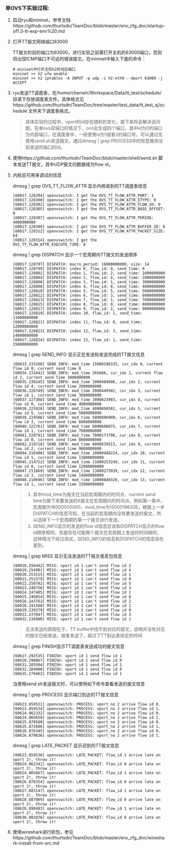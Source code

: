 ### 单OVS下实验过程:

1. 启动ryu和mininet，参考文档https://github.com/thurtsdn/TeamDoc/blob/master/env_cfg_doc/startup-of1.3-tt-exp-env%20.md

2. 打开TT报文网络端口63000

   TT报文的目的端口为63000，进行实验之前需打开主机的63000端口，否则将出现ICMP端口不可达的错误报文。在mininet中输入下面的命令：

   ```
   # mininet中打开主机h2的对应端口
   mininet >> h2 ufw enable
   mininet >> h2 iptables -A INPUT -p udp -i h2-eth0 --dport 63000 -j ACCEPT
   ```


3. ryu发送TT调度表，在/home/chenwh/Workspace/Data/tt_test/schedule/  目录下存放调度表文件。具体格式见https://github.com/thurtsdn/TeamDoc/tree/master/test_data/tt_test_sj/schedule 文件夹下调度表格式。

   > 具体实验的过程中，vport的id存在随机的变化，接下来将会解决该问题，在单ovs双端口的情况下，ovs会生成四个端口，其中id为0的端口为内部端口，在调度表中，一般使用id为1或者2的端口号，可以通过先使用send.sh发送报文，通过dmesg | grep PROCESS中的信息推测当前发送的端口的id。

4. 使用https://github.com/thurtsdn/TeamDoc/blob/master/shell/send.sh 脚本发送TT报文，其中UDP报文的数据域为flow id。

5. 内核态可用来调试的信息

   dmesg | grep OVS_TT_FLOW_ATTR 显示内核收到的TT调度表信息

   ```
   [60017.128294] openvswitch: I get the OVS_TT_FLOW_ATTR_PORT: 1
   [60017.128300] openvswitch: I get the OVS_TT_FLOW_ATTR_ETYPE: 0
   [60017.128302] openvswitch: I get the OVS_TT_FLOW_ATTR_FLOW_ID: 0
   [60017.128305] openvswitch: I get the OVS_TT_FLOW_ATTR_BASE_OFFSET: 0
   [60017.128307] openvswitch: I get the OVS_TT_FLOW_ATTR_PERIOD: 4000000000
   [60017.128309] openvswitch: I get the OVS_TT_FLOW_ATTR_BUFFER_ID: 0
   [60017.128312] openvswitch: I get the OVS_TT_FLOW_ATTR_PACKET_SIZE: 64
   [60017.128314] openvswitch: I get the OVS_TT_FLOW_ATTR_EXECUTE_TIME: 0
   ```

   dmesg | grep DISPATCH 显示一个宏周期内TT报文的发送顺序

   ```
   [60017.128797] DISPATCH: macro_period: 16000000000, size: 14
   [60017.128799] DISPATCH: index 0, flow_id: 0, send_time: 0
   [60017.128802] DISPATCH: index 1, flow_id: 2, send_time: 1000000000
   [60017.128804] DISPATCH: index 2, flow_id: 4, send_time: 2000000000
   [60017.128806] DISPATCH: index 3, flow_id: 1, send_time: 3000000000
   [60017.128808] DISPATCH: index 4, flow_id: 0, send_time: 4000000000
   [60017.128810] DISPATCH: index 5, flow_id: 5, send_time: 5000000000
   [60017.128812] DISPATCH: index 6, flow_id: 3, send_time: 6000000000
   [60017.128813] DISPATCH: index 7, flow_id: 1, send_time: 7000000000
   [60017.128815] DISPATCH: index 8, flow_id: 0, send_time: 8000000000
   [60017.128817] DISPATCH: index 9, flow_id: 2, send_time: 9000000000
   [60017.128819] DISPATCH: index 10, flow_id: 1, send_time: 11000000000
   [60017.128821] DISPATCH: index 11, flow_id: 0, send_time: 12000000000
   [60017.128823] DISPATCH: index 12, flow_id: 3, send_time: 14000000000
   [60017.128824] DISPATCH: index 13, flow_id: 1, send_time: 15000000000
   ```

   dmesg | grep SEND_INFO 显示正在发送和发送完成的TT报文信息

   ```
   [60033.233108] SEND_INFO: mod_time 15000196335, cur_idx 0, current flow id 0, current send time 0
   [60034.231642] SEND_INFO: mod_time 265686, cur_idx 1, current flow id 2, current send time 1000000000
   [60035.230245] SEND_INFO: mod_time 1000404606, cur_idx 2, current flow id 4, current send time 2000000000
   [60036.228749] SEND_INFO: mod_time 2000449502, cur_idx 3, current flow id 1, current send time 3000000000
   [60037.227388] SEND_INFO: mod_time 3000623903, cur_idx 4, current flow id 0, current send time 4000000000
   [60038.225928] SEND_INFO: mod_time 4000698582, cur_idx 5, current flow id 5, current send time 5000000000
   [60039.224586] SEND_INFO: mod_time 5000896900, cur_idx 6, current flow id 3, current send time 6000000000
   [60040.222761] SEND_INFO: mod_time 6000608075, cur_idx 7, current flow id 1, current send time 7000000000
   [60041.220791] SEND_INFO: mod_time 7000173706, cur_idx 8, current flow id 0, current send time 8000000000
   [60042.219718] SEND_INFO: mod_time 8000639513, cur_idx 9, current flow id 2, current send time 9000000000
   [60044.216490] SEND_INFO: mod_time 10000488224, cur_idx 10, current flow id 1, current send time 11000000000
   [60045.214722] SEND_INFO: mod_time 11000253249, cur_idx 11, current flow id 0, current send time 12000000000
   [60047.211669] SEND_INFO: mod_time 13000273939, cur_idx 12, current flow id 3, current send time 14000000000
   [60048.210696] SEND_INFO: mod_time 14000840326, cur_idx 13, current flow id 1, current send time 15000000000
   ```

   > 1. 其中mod_time为报文在当前宏周期内的时间点，current send time为接下来要发送的tt报文在宏周期内的时间点。例如第一条中，宏周期为16000000000，mod_time为15000196335，根据上一步DISPATCH的信息可知，在当前的宏周期内没有要发送的报文，所以选择下一个宏周期的第一个报文进行发送。
   > 2. SEND_INFO显示的发送的flow id信息应该和DISPATCH显示的flow id顺序相同，但是存在可能两个报文在宏周期上发送的时间相同，这种情况下经过测试，SEND_INFO的信息和DISPATCH的信息存在差别。

   dmesg | grep MISS 显示无法发送的TT报文或丢包信息

   ```
   [60018.256442] MISS: vport id 1 can't send flow id 2
   [60019.254901] MISS: vport id 1 can't send flow id 4
   [60020.253515] MISS: vport id 1 can't send flow id 1
   [60021.251579] MISS: vport id 1 can't send flow id 0
   [60022.250782] MISS: vport id 1 can't send flow id 5
   [60023.248750] MISS: vport id 1 can't send flow id 3
   [60024.247405] MISS: vport id 1 can't send flow id 1
   [60025.246054] MISS: vport id 1 can't send flow id 0
   [60026.243763] MISS: vport id 1 can't send flow id 2
   [60028.241508] MISS: vport id 1 can't send flow id 1
   [60029.239379] MISS: vport id 1 can't send flow id 0
   [60031.237047] MISS: vport id 1 can't send flow id 3
   [60032.234980] MISS: vport id 1 can't send flow id 1
   ```

   > 无法发送的原因在于，TT buffer中找不到对应的报文，说明并没有对应的报文已经发送，或者发送了，超过了TT到达表规定的时间

   dmesg | grep FINISH显示TT调度表发送成功的报文信息

   ```
   [60627.292535] FINISH: vport id 1 send flow id 1 
   [60628.290867] FINISH: vport id 1 send flow id 0 
   [60631.285504] FINISH: vport id 1 send flow id 1 
   [60632.284000] FINISH: vport id 1 send flow id 0 
   [60635.279462] FINISH: vport id 1 send flow id 1 
   ```

   当使用send.sh发送报文时，可以使用如下命令查看发送的报文信息

   dmesg | grep PROCESS 显示端口到达的TT报文信息

   ```
   [60623.859531] openvswitch: PROCESS: vport_no 2 arrive flow id 0.
   [60623.859534] openvswitch: PROCESS: vport_no 2 arrive flow id 1.
   [60624.862332] openvswitch: PROCESS: vport_no 2 arrive flow id 0.
   [60624.865659] openvswitch: PROCESS: vport_no 2 arrive flow id 1.
   [60625.870500] openvswitch: PROCESS: vport_no 2 arrive flow id 0.
   [60625.872606] openvswitch: PROCESS: vport_no 2 arrive flow id 1.
   [60626.876345] openvswitch: PROCESS: vport_no 2 arrive flow id 0.
   [60626.879636] openvswitch: PROCESS: vport_no 2 arrive flow id 1.
   ```

   dmesg | grep LATE_PACKET 显示迟到的TT报文信息

   ```
   [60623.859536] openvswitch: LATE_PACKET: flow_id 1 arrive late on vport 2!, throw it!
   [60624.862341] openvswitch: LATE_PACKET: flow_id 0 arrive late on vport 2!, throw it!
   [60624.865667] openvswitch: LATE_PACKET: flow_id 1 arrive late on vport 2!, throw it!
   [60626.876354] openvswitch: LATE_PACKET: flow_id 0 arrive late on vport 2!, throw it!
   [60627.883147] openvswitch: LATE_PACKET: flow_id 1 arrive late on vport 2!, throw it!
   [60628.887069] openvswitch: LATE_PACKET: flow_id 0 arrive late on vport 2!, throw it!
   [60628.890483] openvswitch: LATE_PACKET: flow_id 1 arrive late on vport 2!, throw it!
   [60630.901076] openvswitch: LATE_PACKET: flow_id 0 arrive late on vport 2!, throw it!
   ```

 6. 使用wireshark进行抓包，参见https://github.com/thurtsdn/TeamDoc/blob/master/env_cfg_doc/wireshark-install-from-src.md

